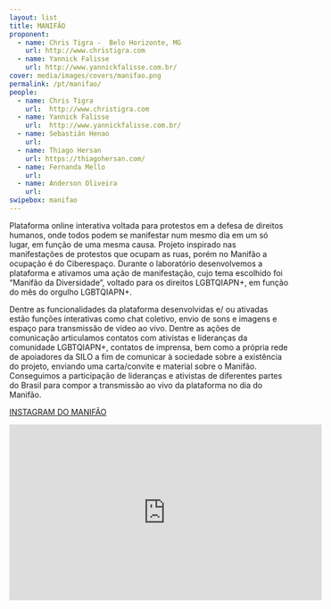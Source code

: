 ```yaml
---
layout: list
title: MANIFÃO 
proponent:
  - name: Chris Tigra -  Belo Horizonte, MG
    url: http://www.christigra.com
  - name: Yannick Falisse
    url: http://www.yannickfalisse.com.br/
cover: media/images/covers/manifao.png
permalink: /pt/manifao/
people:
  - name: Chris Tigra
    url:  http://www.christigra.com
  - name: Yannick Falisse
    url:  http://www.yannickfalisse.com.br/
  - name: Sebastián Henao
    url:   
  - name: Thiago Hersan
    url: https://thiagohersan.com/
  - name: Fernanda Mello
    url:
  - name: Anderson Oliveira
    url:
swipebox: manifao
---
```


Plataforma online interativa voltada para protestos em a defesa de direitos humanos, onde todos podem se manifestar num mesmo dia em um só lugar, em função de uma mesma causa. Projeto inspirado nas manifestações de protestos que ocupam as ruas, porém no Manifão a ocupação é do Ciberespaço. Durante o laboratório desenvolvemos a plataforma e ativamos uma ação de
manifestação, cujo tema escolhido foi “Manifão da Diversidade”, voltado para os direitos LGBTQIAPN+, em função do mês do orgulho LGBTQIAPN+. 
  
Dentre as funcionalidades da plataforma desenvolvidas e/ ou ativadas estão funções interativas como chat coletivo, envio de sons e imagens e espaço para transmissão de video ao vivo. Dentre as ações de comunicação articulamos contatos com ativistas e lideranças da comunidade LGBTQIAPN+, contatos de imprensa, bem como a própria rede de apoiadores da SILO a fim de comunicar à sociedade sobre a existência do projeto, enviando uma carta/convite e material sobre o Manifão. Conseguimos a participação de lideranças e ativistas de diferentes partes do Brasil para compor a transmissão ao vivo da plataforma no dia do Manifão.

[INSTAGRAM DO MANIFÃO](https://www.instagram.com/manifao/)


<div class="video-wrapper video-wrapper-16x9">
<iframe width="560" height="315" src="https://www.youtube.com/embed/vAt2K0fKtBA" frameborder="0" allow="accelerometer; autoplay; encrypted-media; gyroscope; picture-in-picture" allowfullscreen></iframe>
</div>
